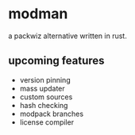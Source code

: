 # modman

a packwiz alternative written in rust.

## upcoming features

- version pinning
- mass updater
- custom sources
- hash checking
- modpack branches
- license compiler
